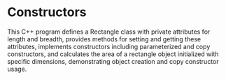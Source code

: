 # Constructors


This C++ program defines a Rectangle class with private attributes for length and breadth, provides methods for setting and getting these attributes, implements constructors including parameterized and copy constructors, and calculates the area of a rectangle object initialized with specific dimensions, demonstrating object creation and copy constructor usage.
